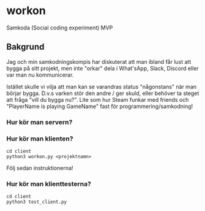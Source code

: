 # workon

Samkoda (Social coding experiment) MVP


## Bakgrund

Jag och min samkodningskompis har diskuterat att man ibland får lust att bygga på sitt projekt, men inte "orkar" dela i What'sApp, Slack, Discord eller var man nu kommunicerar.

Istället skulle vi vilja att man kan se varandras status "någonstans" när man börjar bygga. D.v.s varken stör den andre / ger skuld, eller behöver ta steget att fråga "vill du bygga nu?". Lite som hur Steam funkar med friends och "PlayerName is playing GameName" fast för programmering/samkodning!


### Hur kör man servern?


### Hur kör man klienten?

	cd client
	python3 workon.py <projektnamn>

Följ sedan instruktionerna!


### Hur kör man klienttesterna?


    cd client
    python3 test_client.py
